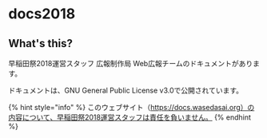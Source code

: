 # docs2018

## What's this?

早稲田祭2018運営スタッフ 広報制作局 Web広報チームのドキュメントがあります。 

ドキュメントは、GNU General Public License v3.0で公開されています。

{% hint style="info" %}
このウェブサイト（https://docs.wasedasai.org）の内容について、早稲田祭2018運営スタッフは責任を負いません。
{% endhint %}




